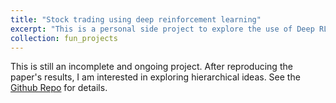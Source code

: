 ```yaml
---
title: "Stock trading using deep reinforcement learning"
excerpt: "This is a personal side project to explore the use of Deep RL in stock trading. As a start, I am currently trying to reproduce the results of the paper - <a href=\"https://ieeexplore.ieee.org/document/8786132\">Deep Robust Reinforcement Learning for Practical Algorithmic Trading<a/><br/> <br/>"
collection: fun_projects
---
```

<p>
  This is still an incomplete and ongoing project. After reproducing the paper's results, I am interested in exploring hierarchical ideas. See the <a href = "https://https://github.com/richielo/RL_Trade">Github Repo</a> for details.
</p>
